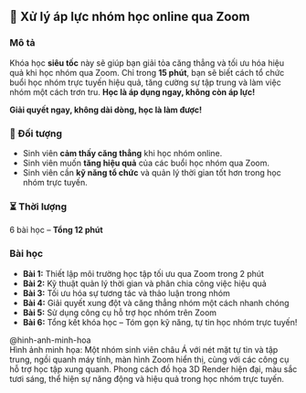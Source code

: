 ## 📌 Xử lý áp lực nhóm học online qua Zoom  

### Mô tả  
Khóa học **siêu tốc** này sẽ giúp bạn giải tỏa căng thẳng và tối ưu hóa hiệu quả khi học nhóm qua Zoom. Chỉ trong **15 phút**, bạn sẽ biết cách tổ chức buổi học nhóm trực tuyến hiệu quả, tăng cường sự tập trung và làm việc nhóm một cách trơn tru. **Học là áp dụng ngay, không còn áp lực!**

**Giải quyết ngay, không dài dòng, học là làm được!**

### 🎯 Đối tượng  
- Sinh viên **cảm thấy căng thẳng** khi học nhóm online.  
- Sinh viên muốn **tăng hiệu quả** của các buổi học nhóm qua Zoom.  
- Sinh viên cần **kỹ năng tổ chức** và quản lý thời gian tốt hơn trong học nhóm trực tuyến.  

### ⏳ Thời lượng  
6 bài học – **Tổng 12 phút**

### Bài học  
- **Bài 1:** Thiết lập môi trường học tập tối ưu qua Zoom trong 2 phút  
- **Bài 2:** Kỹ thuật quản lý thời gian và phân chia công việc hiệu quả  
- **Bài 3:** Tối ưu hóa sự tương tác và thảo luận trong nhóm  
- **Bài 4:** Giải quyết xung đột và căng thẳng nhóm một cách nhanh chóng  
- **Bài 5:** Sử dụng công cụ hỗ trợ học nhóm trên Zoom  
- **Bài 6:** Tổng kết khóa học – Tóm gọn kỹ năng, tự tin học nhóm trực tuyến!

@hinh-anh-minh-hoa  
Hình ảnh minh họa: Một nhóm sinh viên châu Á với nét mặt tự tin và tập trung, ngồi quanh máy tính, màn hình Zoom hiển thị, cùng với các công cụ hỗ trợ học tập xung quanh. Phong cách đồ họa 3D Render hiện đại, màu sắc tươi sáng, thể hiện sự năng động và hiệu quả trong học nhóm trực tuyến.